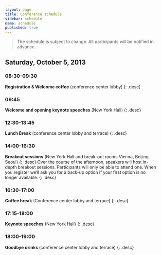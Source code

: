 ```yaml
---
layout: page
title: Conference schedule
sidebar: schedule
name: schedule
published: true
---
```


> The schedule is subject to change. All participants will be notified in advance.

## Saturday, October 5, 2013

### 08:30-09:30
**Registration & Welcome coffee** (conference center lobby)
{: .desc}

### 09:45
**Welcome and opening keynote speeches** (New York Hall)
{: .desc}

### 12:30-13:45
**Lunch Break** (conference center lobby and terrace)
{: .desc}

### 14:00-16:30
**Breakout sessions** (New York Hall and break-out rooms Vienna, Beijing, Seoul)
{: .desc}
Over the course of the afternoon, speakers will host in-depth breakout sessions. Participants will only be able to attend one. When you register we’ll ask you for a back-up option if your first option is no longer available.
{: .desc}

### 16:30-17:00
**Coffee break** (Conference center lobby and terrace)
{: .desc}

### 17:15-18:00
**Keynote speeches** (New York Hall) 
{: .desc}

### 18:00-19:00
**Goodbye drinks** (conference center lobby and terrace)
{: .desc}